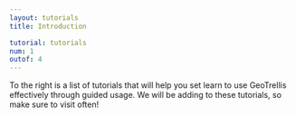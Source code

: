 ```yaml
---
layout: tutorials
title: Introduction

tutorial: tutorials
num: 1
outof: 4
---
```


To the right is a list of tutorials that will help you set learn to use GeoTrellis effectively through guided usage. We will be adding to these tutorials, so make sure to visit often!

